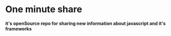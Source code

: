 
# One minute share
**it's openSource repo for sharing new information about javascript and it's frameworks** 
